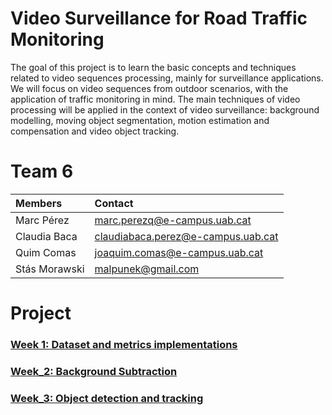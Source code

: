 # Video Surveillance for Road Traffic Monitoring

The goal of this project is to learn the basic concepts and techniques related to video sequences processing, mainly for surveillance applications. We will focus on video sequences from outdoor scenarios, with the application of traffic monitoring in mind. The main techniques of video processing will be applied in the context of video surveillance: background modelling, moving object segmentation, motion estimation and compensation and video object tracking.


# Team 6 

| Members | Contact |
| :---         |   :---    | 
| Marc Pérez   | marc.perezq@e-campus.uab.cat | 
| Claudia Baca    | claudiabaca.perez@e-campus.uab.cat  |
| Quim Comas    | joaquim.comas@e-campus.uab.cat  |
| Stás Morawski | malpunek@gmail.com |



# Project

### [Week 1: Dataset and metrics implementations](https://github.com/mcv-m6-video/mcv-m6-2020-team6/tree/master/week_1)

### [Week_2: Background Subtraction](https://github.com/mcv-m6-video/mcv-m6-2020-team6/blob/master/week_2)

### [Week_3: Object detection and tracking](https://github.com/mcv-m6-video/mcv-m6-2020-team6/tree/master/week_3)











